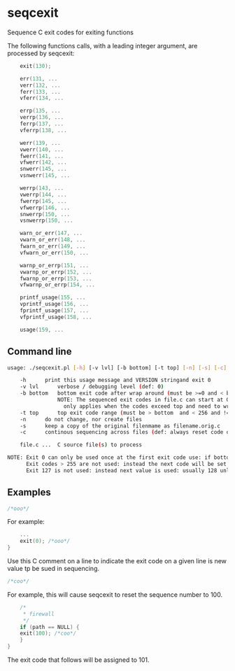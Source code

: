 # seqcexit
Sequence C exit codes for exiting functions

The following functions calls, with a leading integer argument, are processed by seqcexit:

```c
	exit(130);

	err(131, ...
	verr(132, ...
	ferr(133, ...
	vferr(134, ...

	errp(135, ...
	verrp(136, ...
	ferrp(137, ...
	vferrp(138, ...

	werr(139, ...
	vwerr(140, ...
	fwerr(141, ...
	vfwerr(142, ...
	snwerr(145, ...
	vsnwerr(145, ...

	werrp(143, ...
	vwerrp(144, ...
	fwerrp(145, ...
	vfwerrp(146, ...
	snwerrp(150, ...
	vsnwerrp(150, ...

	warn_or_err(147, ...
	vwarn_or_err(148, ...
	fwarn_or_err(149, ...
	vfwarn_or_err(150, ...

	warnp_or_errp(151, ...
	vwarnp_or_errp(152, ...
	fwarnp_or_errp(153, ...
	vfwarnp_or_errp(154, ...

	printf_usage(155, ...
	vprintf_usage(156, ...
	fprintf_usage(157, ...
	vfprintf_usage(158, ...

	usage(159, ...
```

## Command line

```sh
usage: ./seqcexit.pl [-h] [-v lvl] [-b bottom] [-t top] [-n] [-s] [-c] file.c [file2.c ...]

	-h		print this usage message and VERSION stringand exit 0
	-v lvl		verbose / debugging level (def: 0)
	-b bottom	bottom exit code after wrap around (must be >=0 and < bottom and != 127) (def: 10)
			    NOTE: The sequenced exit codes in file.c can start at 0. The bottom  value
				  only applies when the codes exceed top and need to wrap around.
	-t top		top exit code range (must be > bottom  and < 256 and != 127) (def: 249)
	-n		do not change, nor create files
	-s		keep a copy of the original filenmame as filename.orig.c
	-c		continous sequencing across files (def: always reset code on a new file)

	file.c ...	C source file(s) to process

NOTE: Exit 0 can only be used once at the first exit code use: if bottom  == 0.
      Exit codes > 255 are not used: instead the next code will be set to bottom , or set to 1 if bottom  == 0.
      Exit 127 is not used: instead next value is used: usually 128 unless top == 128 in which case bottom  is used.
```

## Examples

```c
/*ooo*/
```

For example:

```c
    ...
    exit(0); /*ooo*/
}
```

Use this C comment on a line to indicate the exit code on a given line is
new value tp be sued in sequencing.

```c
/*coo*/
```

For example, this will cause seqcexit to reset the sequence number to 100.

```c
    /*
     * firewall
     */
    if (path == NULL) {
	exit(100); /*coo*/
    }
}
```

The exit code that follows will be assigned to 101.
